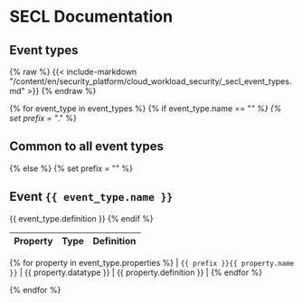 # SECL Documentation

## Event types

{% raw %}
{{< include-markdown "/content/en/security_platform/cloud_workload_security/_secl_event_types.md" >}}
{% endraw %}

{% for event_type in event_types %}
{% if event_type.name == "*" %}
{% set prefix = "*." %}
## Common to all event types
{% else %}
{% set prefix = "" %}
## Event `{{ event_type.name }}`

{{ event_type.definition }}
{% endif %}

| Property | Type | Definition |
| -------- | ---- | ---------- |
{% for property in event_type.properties %}
| `{{ prefix }}{{ property.name }}` | {{ property.datatype }} | {{ property.definition }} |
{% endfor %}

{% endfor %}
